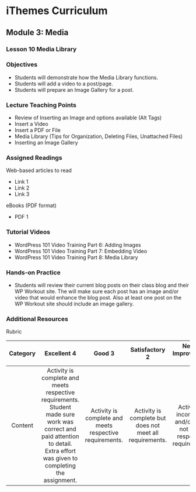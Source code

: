 iThemes Curriculum
==================

Module 3: Media
--------------------------

### Lesson 10 Media Library

### Objectives

* Students will demonstrate how the Media Library functions.
* Students will add a video to a post/page.
* Students will prepare an Image Gallery for a post.

### Lecture Teaching Points

- Review of Inserting an Image and options available (Alt Tags)
- Insert a Video
- Insert a PDF or File
- Media Library (Tips for Organization, Deleting Files, Unattached Files)
- Inserting an Image Gallery

### Assigned Readings

Web-based articles to read

* Link 1
* Link 2
* Link 3

eBooks (PDF format)

* PDF 1

### Tutorial Videos

* WordPress 101 Video Training Part 6: Adding Images
* WordPress 101 Video Training Part 7: Embedding Video
* WordPress 101 Video Training Part 8: Media Library

### Hands-on Practice

* Students will review their current blog posts on their class blog and their WP Workout site. The will make sure each post has an image and/or video that would enhance the blog post. Also at least one post on the WP Workout site should include an image gallery.

### Additional Resources

Rubric

| **Category** | **Excellent 4** | **Good 3** | **Satisfactory 2** | **Needs Improvement 1** | **Points Received** |
|:------------:|:---------------:|:----------:|:------------------:|:-----------:|:------------:|
| Content | Activity is complete and meets respective requirements. Student made sure work was correct and paid attention to detail. Extra effort was given to completing the assignment. | Activity is complete and meets respective requirements. | Activity is complete but does not meet all requirements. | Activity is incomplete and/or does not meet respective requirements.| |